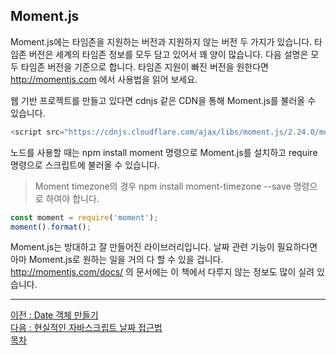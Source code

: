 ## Moment.js
Moment.js에는 타임존을 지원하는 버전과 지원하지 않는 버전 두 가지가 있습니다. 타임존 버전은 세계의 타임존 정보를 모두 담고 있어서 꽤 양이 많습니다. 다음 설명은 모두 타임존 버전을 기준으로 합니다. 타임존 지원이 빠진 버전을 원한다면 http://momentjs.com 에서 사용법을 읽어 보세요.

웹 기반 프로젝트를 만들고 있다면 cdnjs 같은 CDN을 통해 Moment.js를 불러올 수 있습니다.

```javascript
<script src="https://cdnjs.cloudflare.com/ajax/libs/moment.js/2.24.0/moment.min.js"></script>
```

노드를 사용할 때는 npm install moment 명령으로 Moment.js를 설치하고 require 명령으로 스크립트에 불러올 수 있습니다.

> Moment timezone의 경우 npm install moment-timezone --save 명령으로 하여야 합니다.

```javascript
const moment = require('moment');
moment().format();
```

Moment.js는 방대하고 잘 만들어진 라이브러리입니다. 날짜 관련 기능이 필요하다면 아마 Moment.js로 원하는 일을 거의 다 할 수 있을 겁니다. http://momentjs.com/docs/ 의 문서에는 이 책에서 다루지 않는 정보도 많이 실려 있습니다.

***
[이전 : Date 객체 만들기](15.2.md) <br/>
[다음 : 현실적인 자바스크립트 날짜 접근법](15.4.md) <br/>
[목차](../progressCheck.md)